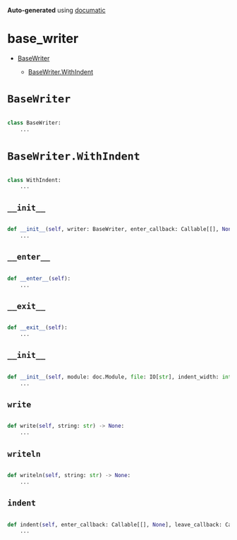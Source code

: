 **Auto-generated** using [documatic](https://github.com/aspizu/documatic)


# base_writer


 - [BaseWriter](#BaseWriter)

     - [BaseWriter.WithIndent](#BaseWriterWithIndent)
    


# `BaseWriter`


```py

class BaseWriter:
    ...
```

# `BaseWriter.WithIndent`


```py

class WithIndent:
    ...
```

## `__init__`


```py

def __init__(self, writer: BaseWriter, enter_callback: Callable[[], None], leave_callback: Callable[[], None]):
    ...
```

## `__enter__`


```py

def __enter__(self):
    ...
```

## `__exit__`


```py

def __exit__(self):
    ...
```

## `__init__`


```py

def __init__(self, module: doc.Module, file: IO[str], indent_width: int):
    ...
```

## `write`


```py

def write(self, string: str) -> None:
    ...
```

## `writeln`


```py

def writeln(self, string: str) -> None:
    ...
```

## `indent`


```py

def indent(self, enter_callback: Callable[[], None], leave_callback: Callable[[], None]):
    ...
```

